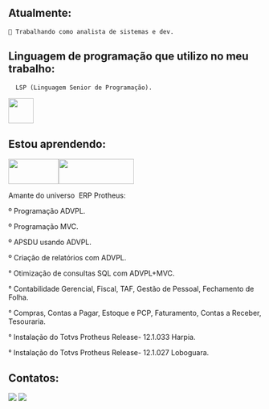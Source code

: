 ## Atualmente: 
    🔭 Trabalhando como analista de sistemas e dev.
   ## Linguagem de programação que  utilizo no meu trabalho:
      LSP (Linguagem Senior de Programação).
   <img src="https://cdn.ead.guru/6272/media/public/Logo_Linkedin_x78McpQ.png" width="50" height="50"/> 
   
## Estou aprendendo:

<img src="https://bluecast.com.br/wp-content/uploads/2021/11/Bluecast-IT-Outsourcing-ADVPL.jpg" width="100" height="50"><img src="https://brainbox.com.br/wp-content/uploads/2021/12/cropped-prhotheus_logo.png" width="150" height="50"/>

Amante do universo  ERP Protheus:

º Programação ADVPL.

º Programação MVC.

º APSDU usando ADVPL.

º Criação de relatórios com ADVPL.

° Otimização de consultas SQL com ADVPL+MVC.

° Contabilidade Gerencial, Fiscal, TAF, Gestão de Pessoal, Fechamento de Folha.

° Compras, Contas a Pagar, Estoque e PCP, Faturamento, Contas a Receber, Tesouraria.

° Instalação  do Totvs Protheus Release- 12.1.033 Harpia. 

° Instalação  do Totvs Protheus Release- 12.1.027 Loboguara. 

## Contatos:
<div>
<a href = "mailto:andersonabreurabelo.9@gmail.com"><img src="https://img.shields.io/badge/Gmail-D14836?style=for-the-badge&logo=gmail&logoColor=white" target="_blank"></a>
<a href="https://www.linkedin.com/in/anderson-abreu-rabelo-8248061a9/" target="_blank"><img src="https://img.shields.io/badge/-LinkedIn-%230077B5?style=for-the-badge&logo=linkedin&logoColor=white" target="_blank"></a>   
</div>

